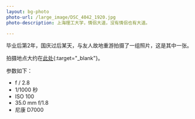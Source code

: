 ```yaml
---
layout: bg-photo
photo-url: /large_image/DSC_4042_1920.jpg
photo-description: 上海理工大学，情侣大道，没有情侣也有大道。

---
```


毕业后第2年，国庆过后某天，与友人故地重游拍摄了一组照片，这是其中一张。

拍摄地点大约在[此处](http://j.map.baidu.com/idinz){:target="_blank"}。

参数如下：

* f / 2.8
* 1/1000 秒
* ISO 100
* 35.0 mm f/1.8
* 尼康 D7000


